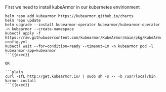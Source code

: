 First we need to install kubeArmor in our kubernetes envirionment

```
helm repo add kubearmor https://kubearmor.github.io/charts
helm repo update 
helm upgrade --install kubearmor-operator kubearmor/kubearmor-operator -n kubearmor --create-namespace
kubectl apply -f https://raw.githubusercontent.com/kubearmor/KubeArmor/main/pkg/KubeArmorOperator/config/samples/sample-config.yml
kubectl wait --for=condition=ready --timeout=1m -n kubearmor pod -l kubearmor-app=kubearmor
```{{exec}}

OR

```plain
curl -sfL http://get.kubearmor.io/ | sudo sh -s -- -b /usr/local/bin
karmor install
```{{exec}}


